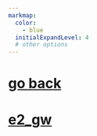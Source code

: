 ```yaml
---
markmap:
  color:
    - blue
  initialExpandLevel: 4
  # other options
---
```


# [go back](../index.html)
# [e2_gw](e2_gw/index.html)
